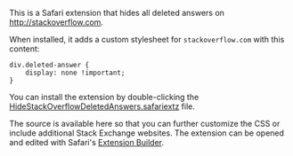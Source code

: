 This is a Safari extension that hides all deleted answers on <http://stackoverflow.com>.

When installed, it adds a custom stylesheet for `stackoverflow.com` with this content:

    div.deleted-answer {
        display: none !important;
    }

You can install the extension by double-clicking the [HideStackOverflowDeletedAnswers.safariextz](https://github.com/kristopherjohnson/HideStackOverflowDeletedAnswers/raw/master/HideStackOverflowDeletedAnswers.safariextz) file.

The source is available here so that you can further customize the CSS or include additional Stack Exchange websites.  The extension can be opened and edited with Safari's [Extension Builder](https://developer.apple.com/library/safari/documentation/Tools/Conceptual/SafariExtensionGuide/UsingExtensionBuilder/UsingExtensionBuilder.html).

